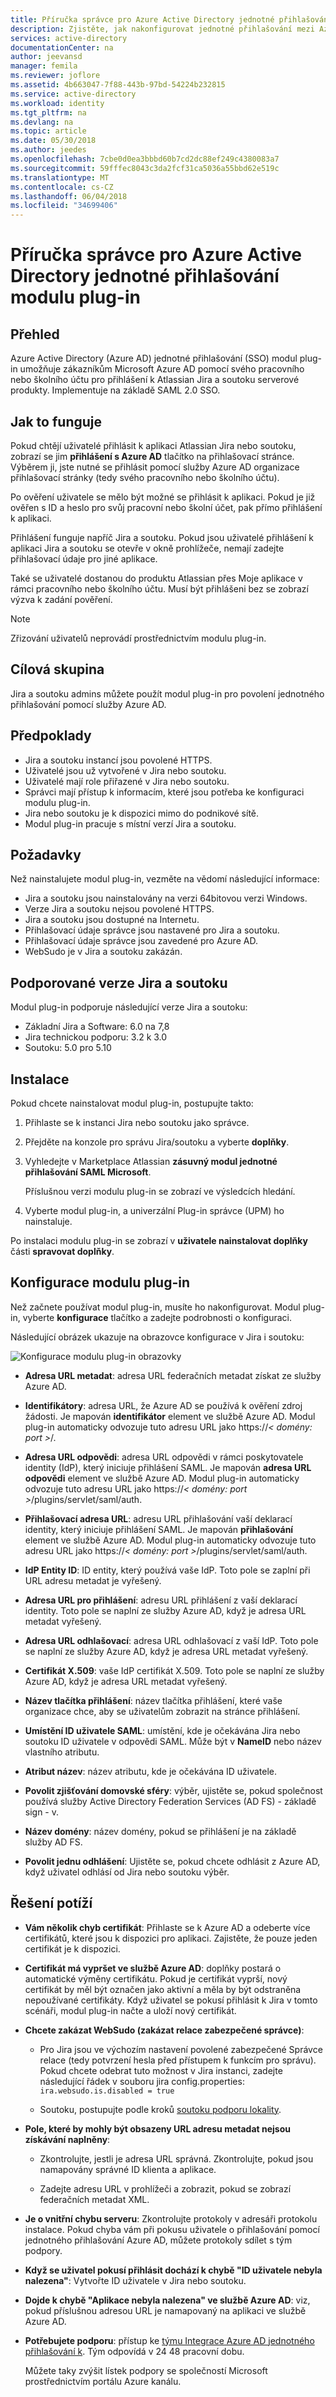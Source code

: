 ```yaml
---
title: Příručka správce pro Azure Active Directory jednotné přihlašování modulu plug-in | Microsoft Docs
description: Zjistěte, jak nakonfigurovat jednotné přihlašování mezi Azure Active Directory a Jira/soutoku.
services: active-directory
documentationCenter: na
author: jeevansd
manager: femila
ms.reviewer: joflore
ms.assetid: 4b663047-7f88-443b-97bd-54224b232815
ms.service: active-directory
ms.workload: identity
ms.tgt_pltfrm: na
ms.devlang: na
ms.topic: article
ms.date: 05/30/2018
ms.author: jeedes
ms.openlocfilehash: 7cbe0d0ea3bbbd60b7cd2dc88ef249c4380083a7
ms.sourcegitcommit: 59fffec8043c3da2fcf31ca5036a55bbd62e519c
ms.translationtype: MT
ms.contentlocale: cs-CZ
ms.lasthandoff: 06/04/2018
ms.locfileid: "34699406"
---
```

# <a name="admin-guide-for-the-azure-active-directory-sso-plug-in"></a>Příručka správce pro Azure Active Directory jednotné přihlašování modulu plug-in

## <a name="overview"></a>Přehled

Azure Active Directory (Azure AD) jednotné přihlašování (SSO) modul plug-in umožňuje zákazníkům Microsoft Azure AD pomocí svého pracovního nebo školního účtu pro přihlášení k Atlassian Jira a soutoku serverové produkty. Implementuje na základě SAML 2.0 SSO.

## <a name="how-it-works"></a>Jak to funguje

Pokud chtějí uživatelé přihlásit k aplikaci Atlassian Jira nebo soutoku, zobrazí se jim **přihlášení s Azure AD** tlačítko na přihlašovací stránce. Výběrem ji, jste nutné se přihlásit pomocí služby Azure AD organizace přihlašovací stránky (tedy svého pracovního nebo školního účtu).

Po ověření uživatele se mělo být možné se přihlásit k aplikaci. Pokud je již ověřen s ID a heslo pro svůj pracovní nebo školní účet, pak přímo přihlášení k aplikaci. 

Přihlášení funguje napříč Jira a soutoku. Pokud jsou uživatelé přihlášení k aplikaci Jira a soutoku se otevře v okně prohlížeče, nemají zadejte přihlašovací údaje pro jiné aplikace. 

Také se uživatelé dostanou do produktu Atlassian přes Moje aplikace v rámci pracovního nebo školního účtu. Musí být přihlášeni bez se zobrazí výzva k zadání pověření.

> [!NOTE]
> Zřizování uživatelů neprovádí prostřednictvím modulu plug-in.

## <a name="audience"></a>Cílová skupina

Jira a soutoku admins můžete použít modul plug-in pro povolení jednotného přihlašování pomocí služby Azure AD.

## <a name="assumptions"></a>Předpoklady

* Jira a soutoku instancí jsou povolené HTTPS.
* Uživatelé jsou už vytvořené v Jira nebo soutoku.
* Uživatelé mají role přiřazené v Jira nebo soutoku.
* Správci mají přístup k informacím, které jsou potřeba ke konfiguraci modulu plug-in.
* Jira nebo soutoku je k dispozici mimo do podnikové sítě.
* Modul plug-in pracuje s místní verzí Jira a soutoku.

## <a name="prerequisites"></a>Požadavky

Než nainstalujete modul plug-in, vezměte na vědomí následující informace:

* Jira a soutoku jsou nainstalovány na verzi 64bitovou verzi Windows.
* Verze Jira a soutoku nejsou povolené HTTPS.
* Jira a soutoku jsou dostupné na Internetu.
* Přihlašovací údaje správce jsou nastavené pro Jira a soutoku.
* Přihlašovací údaje správce jsou zavedené pro Azure AD.
* WebSudo je v Jira a soutoku zakázán.

## <a name="supported-versions-of-jira-and-confluence"></a>Podporované verze Jira a soutoku

Modul plug-in podporuje následující verze Jira a soutoku:

* Základní Jira a Software: 6.0 na 7,8
* Jira technickou podporu: 3.2 k 3.0
* Soutoku: 5.0 pro 5.10

## <a name="installation"></a>Instalace

Pokud chcete nainstalovat modul plug-in, postupujte takto:

1. Přihlaste se k instanci Jira nebo soutoku jako správce.

2. Přejděte na konzole pro správu Jira/soutoku a vyberte **doplňky**.

3. Vyhledejte v Marketplace Atlassian **zásuvný modul jednotné přihlašování SAML Microsoft**.

   Příslušnou verzi modulu plug-in se zobrazí ve výsledcích hledání.

4. Vyberte modul plug-in, a univerzální Plug-in správce (UPM) ho nainstaluje.

Po instalaci modulu plug-in se zobrazí v **uživatele nainstalovat doplňky** části **spravovat doplňky**.

## <a name="plug-in-configuration"></a>Konfigurace modulu plug-in

Než začnete používat modul plug-in, musíte ho nakonfigurovat. Modul plug-in, vyberte **konfigurace** tlačítko a zadejte podrobnosti o konfiguraci.

Následující obrázek ukazuje na obrazovce konfigurace v Jira i soutoku:

![Konfigurace modulu plug-in obrazovky](./media/ms-confluence-jira-plugin-adminguide/jira.png)

*   **Adresa URL metadat**: adresa URL federačních metadat získat ze služby Azure AD.

*   **Identifikátory**: adresa URL, že Azure AD se používá k ověření zdroj žádosti. Je mapován **identifikátor** element ve službě Azure AD. Modul plug-in automaticky odvozuje tuto adresu URL jako https://*< domény: port >*/.

*   **Adresa URL odpovědi**: adresa URL odpovědi v rámci poskytovatele identity (IdP), který iniciuje přihlášení SAML. Je mapován **adresa URL odpovědi** element ve službě Azure AD. Modul plug-in automaticky odvozuje tuto adresu URL jako https://*< domény: port >*/plugins/servlet/saml/auth.

*   **Přihlašovací adresa URL**: adresu URL přihlašování vaší deklarací identity, který iniciuje přihlášení SAML. Je mapován **přihlašování** element ve službě Azure AD. Modul plug-in automaticky odvozuje tuto adresu URL jako https://*< domény: port >*/plugins/servlet/saml/auth.

*   **IdP Entity ID**: ID entity, který používá vaše IdP. Toto pole se zaplní při URL adresu metadat je vyřešený.

*   **Adresa URL pro přihlášení**: adresu URL přihlášení z vaší deklarací identity. Toto pole se naplní ze služby Azure AD, když je adresa URL metadat vyřešený.

*   **Adresa URL odhlašovací**: adresa URL odhlašovací z vaší IdP. Toto pole se naplní ze služby Azure AD, když je adresa URL metadat vyřešený.

*   **Certifikát X.509**: vaše IdP certifikát X.509. Toto pole se naplní ze služby Azure AD, když je adresa URL metadat vyřešený.

*   **Název tlačítka přihlášení**: název tlačítka přihlášení, které vaše organizace chce, aby se uživatelům zobrazit na stránce přihlášení.

*   **Umístění ID uživatele SAML**: umístění, kde je očekávána Jira nebo soutoku ID uživatele v odpovědi SAML. Může být v **NameID** nebo název vlastního atributu.

*   **Atribut název**: název atributu, kde je očekávána ID uživatele.

*   **Povolit zjišťování domovské sféry**: výběr, ujistěte se, pokud společnost používá služby Active Directory Federation Services (AD FS) - základě sign - v.

*   **Název domény**: název domény, pokud se přihlášení je na základě služby AD FS.

*   **Povolit jednu odhlášení**: Ujistěte se, pokud chcete odhlásit z Azure AD, když uživatel odhlásí od Jira nebo soutoku výběr.

## <a name="troubleshooting"></a>Řešení potíží

* **Vám několik chyb certifikát**: Přihlaste se k Azure AD a odeberte více certifikátů, které jsou k dispozici pro aplikaci. Zajistěte, že pouze jeden certifikát je k dispozici.

* **Certifikát má vypršet ve službě Azure AD**: doplňky postará o automatické výměny certifikátu. Pokud je certifikát vyprší, nový certifikát by měl být označen jako aktivní a měla by být odstraněna nepoužívané certifikáty. Když uživatel se pokusí přihlásit k Jira v tomto scénáři, modul plug-in načte a uloží nový certifikát.

* **Chcete zakázat WebSudo (zakázat relace zabezpečené správce)**:

  * Pro Jira jsou ve výchozím nastavení povolené zabezpečené Správce relace (tedy potvrzení hesla před přístupem k funkcím pro správu). Pokud chcete odebrat tuto možnost v Jira instanci, zadejte následující řádek v souboru jira config.properties: `ira.websudo.is.disabled = true`

  * Soutoku, postupujte podle kroků [soutoku podporu lokality](https://confluence.atlassian.com/doc/configuring-secure-administrator-sessions-218269595.html).

* **Pole, které by mohly být obsazeny URL adresu metadat nejsou získávání naplněny**:

  * Zkontrolujte, jestli je adresa URL správná. Zkontrolujte, pokud jsou namapovány správné ID klienta a aplikace.

  * Zadejte adresu URL v prohlížeči a zobrazit, pokud se zobrazí federačních metadat XML.

* **Je o vnitřní chybu serveru**: Zkontrolujte protokoly v adresáři protokolu instalace. Pokud chyba vám při pokusu uživatele o přihlašování pomocí jednotného přihlašování Azure AD, můžete protokoly sdílet s tým podpory.

* **Když se uživatel pokusí přihlásit dochází k chybě "ID uživatele nebyla nalezena"**: Vytvořte ID uživatele v Jira nebo soutoku.

* **Dojde k chybě "Aplikace nebyla nalezena" ve službě Azure AD**: viz, pokud příslušnou adresou URL je namapovaný na aplikaci ve službě Azure AD.

* **Potřebujete podporu**: přístup ke [týmu Integrace Azure AD jednotného přihlašování k](<mailto:SaaSApplicationIntegrations@service.microsoft.com>). Tým odpovídá v 24 48 pracovní dobu.

  Můžete taky zvýšit lístek podpory se společností Microsoft prostřednictvím portálu Azure kanálu.